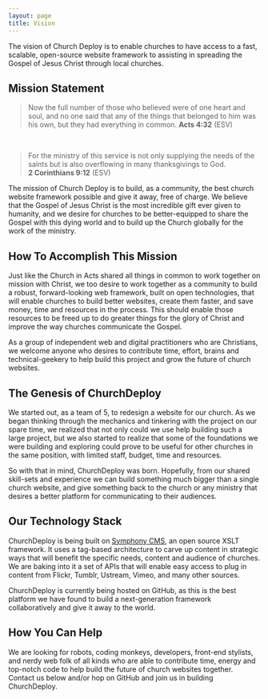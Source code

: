 ```yaml
---
layout: page
title: Vision
---
```


<p class="message">
  The vision of Church Deploy is to enable churches to have access to a fast, scalable, open-source website framework to assisting in spreading the Gospel of Jesus Christ through local churches.
</p>

## Mission Statement

> Now the full number of those who believed were of one heart and soul, and no one said that any of the things that belonged to him was his own, but they had everything in common. 
> **Acts 4:32** (ESV)

<p class="no-space"><br/></p>

> For the ministry of this service is not only supplying the needs of the saints but is also overflowing in many thanksgivings to God.  
> **2 Corinthians 9:12** (ESV)

The mission of Church Deploy is to build, as a community, the best church website framework possible and give it away, free of charge. We believe that the Gospel of Jesus Christ is the most incredible gift ever given to humanity, and we desire for churches to be better-equipped to share the Gospel with this dying world and to build up the Church globally for the work of the ministry.

## How To Accomplish This Mission

Just like the Church in Acts shared all things in common to work together on mission with Christ, we too desire to work together as a community to build a robust, forward-looking web framework, built on open technologies, that will enable churches to build better websites, create them faster, and save money, time and resources in the process. This should enable those resources to be freed up to do greater things for the glory of Christ and improve the way churches communicate the Gospel.

As a group of independent web and digital practitioners who are Christians, we welcome anyone who desires to contribute time, effort, brains and technical-geekery to help build this project and grow the future of church websites.

## The Genesis of ChurchDeploy

We started out, as a team of 5, to redesign a website for our church. As we began thinking through the mechanics and tinkering with the project on our spare time, we realized that not only could we use help building such a large project, but we also started to realize that some of the foundations we were building and exploring could prove to be useful for other churches in the same position, with limited staff, budget, time and resources.

So with that in mind, ChurchDeploy was born. Hopefully, from our shared skill-sets and experience we can build something much bigger than a single church website, and give something back to the church or any ministry that desires a better platform for communicating to their audiences.

## Our Technology Stack

ChurchDeploy is being built on [Symphony CMS](http://symphony-cms.com/), an open source XSLT framework. It uses a tag-based architecture to carve up content in  strategic ways that will benefit the specific needs, content and audience of churches. We are baking into it a set of APIs that will enable easy access to plug in content from Flickr, Tumblr, Ustream, Vimeo, and many other sources.

ChurchDeploy is currently being hosted on GitHub, as this is the best platform we have found to build a next-generation framework collaboratively and give it away to the world.

## How You Can Help

We are looking for robots, coding monkeys, developers, front-end stylists, and nerdy web folk of all kinds who are able to contribute time, energy and top-notch code to help build the future of church websites together. Contact us below and/or hop on GitHub and join us in building ChurchDeploy.